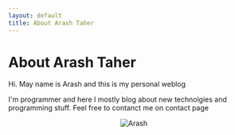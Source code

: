 ```yaml
---
layout: default
title: About Arash Taher
---
```


<div class="post">
	<h1 class="pageTitle">About Arash Taher</h1> 
	<p class="intro">Hi. May name is Arash and this is my personal weblog</p>
	<p>I'm programmer and here I mostly blog about new technolgies and programming stuff. Feel free to contanct me on contact page</p>
		<center><img src="{{ '/assets/img/me.jpg' | prepend: site.baseurl }}" alt="Arash"></center>
</div>
